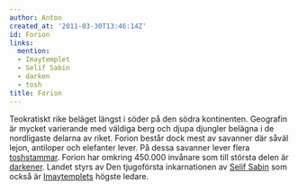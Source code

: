 ```yaml
---
author: Anton
created_at: '2011-03-30T13:46:14Z'
id: Forion
links:
  mention:
  - Imaytemplet
  - Selif Sabin
  - darken
  - tosh
title: Forion
---
```


Teokratiskt rike beläget längst i söder på den södra kontinenten. Geografin är mycket varierande med
väldiga berg och djupa djungler belägna i de nordligaste delarna av riket. Forion består dock mest
av savanner där såväl lejon, antiloper och elefanter lever. På dessa savanner lever flera
[toshstammar]. Forion har omkring 450.000 invånare som till största delen är [darkener]. Landet
styrs av Den tjugoförsta inkarnationen av [Selif Sabin] som också är [Imaytemplets] högste ledare.

  [toshstammar]: tosh
  [darkener]: darken
  [Selif Sabin]: Selif_Sabin
  [Imaytemplets]: Imaytemplet
